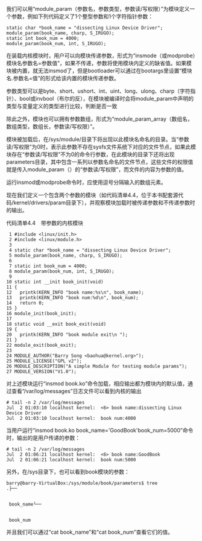 我们可以用“module_param（参数名，参数类型，参数读/写权限）”为模块定义一个参数，例如下列代码定义了1个整型参数和1个字符指针参数：

```
static char *book_name = "dissecting Linux Device Driver";
module_param(book_name, charp, S_IRUGO);
static int book_num = 4000;
module_param(book_num, int, S_IRUGO);
```

在装载内核模块时，用户可以向模块传递参数，形式为“insmode（或modprobe）模块名参数名=参数值”，如果不传递，参数将使用模块内定义的缺省值。如果模块被内置，就无法insmod了，但是bootloader可以通过在bootargs里设置“模块名.参数名=值”的形式给该内置的模块传递参数。

参数类型可以是byte、short、ushort、int、uint、long、ulong、charp（字符指针）、bool或invbool（布尔的反），在模块被编译时会将module_param中声明的类型与变量定义的类型进行比较，判断是否一致

除此之外，模块也可以拥有参数数组，形式为“module_param_array（数组名，数组类型，数组长，参数读/写权限）”。

模块被加载后，在/sys/module/目录下将出现以此模块名命名的目录。当“参数读/写权限”为0时，表示此参数不存在sysfs文件系统下对应的文件节点，如果此模块存在“参数读/写权限”不为0的命令行参数，在此模块的目录下还将出现parameters目录，其中包含一系列以参数名命名的文件节点，这些文件的权限值就是传入module_param（）的“参数读/写权限”，而文件的内容为参数的值。

运行insmod或modprobe命令时，应使用逗号分隔输入的数组元素。

现在我们定义一个包含两个参数的模块（如代码清单4.4，位于本书配套源代码/kernel/drivers/param目录下），并观察模块加载时被传递参数和不传递参数时的输出。

代码清单4.4　带参数的内核模块

```
 1 #include <linux/init.h>
 2 #include <linux/module.h>
 3
 4 static char *book_name = "dissecting Linux Device Driver";
 5 module_param(book_name, charp, S_IRUGO);
 6
 7 static int book_num = 4000;
 8 module_param(book_num, int, S_IRUGO);
 9
10 static int __init book_init(void)
11 {
12   printk(KERN_INFO "book name:%s\n", book_name);
13   printk(KERN_INFO "book num:%d\n", book_num);
14   return 0;
15 }
16 module_init(book_init);
17
18 static void __exit book_exit(void)
19 {
20   printk(KERN_INFO "book module exit\n ");
21 }
22 module_exit(book_exit);
23
24 MODULE_AUTHOR("Barry Song <baohua@kernel.org>");
25 MODULE_LICENSE("GPL v2");
26 MODULE_DESCRIPTION("A simple Module for testing module params");
27 MODULE_VERSION("V1.0");
```

对上述模块运行“insmod book.ko”命令加载，相应输出都为模块内的默认值，通过查看“/var/log/messages”日志文件可以看到内核的输出

```
# tail -n 2 /var/log/messages
Jul  2 01:03:10 localhost kernel:  <6> book name:dissecting Linux Device Driver
Jul  2 01:03:10 localhost kernel:  book num:4000
```

当用户运行“insmod book.ko book_name='GoodBook'book_num=5000”命令时，输出的是用户传递的参数：

```
# tail -n 2 /var/log/messages
Jul  2 01:06:21 localhost kernel:  <6> book name:GoodBook
Jul  2 01:06:21 localhost kernel:  book num:5000
```

另外，在/sys目录下，也可以看到book模块的参数：

```
barry@barry-VirtualBox:/sys/module/book/parameters$ tree
.├──


 book_name└──


 book_num
```

并且我们可以通过“cat book_name”和“cat book_num”查看它们的值。